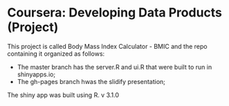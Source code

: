 Coursera: Developing Data Products (Project)
===========================================


This project is called Body Mass Index Calculator - BMIC and the repo containing it organized as follows:
* The master branch has the server.R and ui.R that were built to run in shinyapps.io; 
* The gh-pages branch hwas the slidify presentation;

The shiny app was built using R. v 3.1.0
